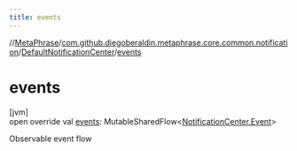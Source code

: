 ```yaml
---
title: events
---
```

//[MetaPhrase](../../../index.html)/[com.github.diegoberaldin.metaphrase.core.common.notification](../index.html)/[DefaultNotificationCenter](index.html)/[events](events.html)



# events



[jvm]\
open override val [events](events.html): MutableSharedFlow&lt;[NotificationCenter.Event](../-notification-center/-event/index.html)&gt;



Observable event flow




